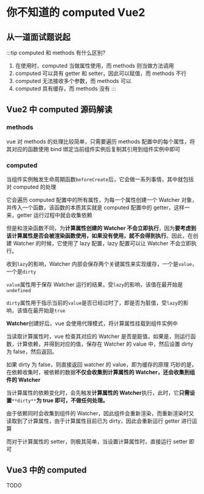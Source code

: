 # 你不知道的 computed Vue2

## 从一道面试题说起

:::tip computed 和 methods 有什么区别?

1. 在使用时，computed 当做属性使用，而 methods 则当做方法调用
2. computed 可以具有 getter 和 setter，因此可以赋值，而 methods 不行
3. computed 无法接收多个参数，而 methods 可以
4. computed 具有缓存，而 methods 没有
   :::

## Vue2 中 computed 源码解读

### methods

vue 对 methods 的处理比较简单，只需要遍历 methods 配置中的每个属性，将其对应的函数使用 bind 绑定当前组件实例后复制其引用到组件实例中即可

### computed

当组件实例触发生命周期函数`beforeCreate`后，它会做一系列事情，其中就包括对 computed 的处理

它会遍历 computed 配置中的所有属性，为每一个属性创建一个 Watcher 对象，并传入一个函数，该函数的本质其实就是 computed 配置中的 getter，这样一来，getter 运行过程中就会收集依赖

但是和渲染函数不同，为**计算属性创建的 Watcher 不会立即执行**，因为**要考虑到该计算属性是否会被渲染函数使用，如果没有使用，就不会得到执行**。因此，在创建 Watcher 的时候，它使用了 lazy 配置，lazy 配置可以让 Watcher 不会立即执行。

收到`lazy`的影响，Watcher 内部会保存两个关键属性来实现缓存，一个是`value`，一个是`dirty`

`value`属性用于保存 Watcher 运行的结果，受`lazy`的影响，该值在最开始是`undefined`

`dirty`属性用于指示当前的`value`是否已经过时了，即是否为脏值，受`lazy`的影响，该值在最开始是`true`

**Watcher**创建好后，vue 会使用代理模式，将计算属性挂载到组件实例中

当读取计算属性时，vue 检查其对应的 Watcher 是否是脏值，如果是，则运行函数，计算依赖，并得到对应的值，保存在 Watcher 的 value 中，然后设置 dirty 为 false，然后返回。

如果 dirty 为 false，则直接返回 watcher 的 value，即为缓存的原理
巧妙的是，在依赖收集时，被依赖的数据**不仅会收集到计算属性的 Watcher，还会收集到组件的 Watcher**

当计算属性的依赖变化时，会先触发**计算属性的 Watcher**执行，此时，它**只需设置**`**dirty**`**为 true 即可，不做任何处理。**

由于依赖同时会收集到组件的 Watcher，因此组件会重新渲染，而重新渲染时又读取到了计算属性，由于计算属性目前已为 dirty，因此会重新运行 getter 进行运算

而对于计算属性的 setter，则极其简单，当设置计算属性时，直接运行 setter 即可

## Vue3 中的 computed

TODO
